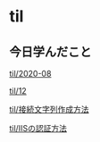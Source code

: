 # til

## 今日学んだこと

[til/2020\-08](https://github.com/tokiohamamatsu/til/blob/master/tir/2020-08.md#12)

[til/12](https://github.com/tokiohamamatsu/til/blob/master/%E6%B4%BB%E5%8B%95%E8%A8%98%E9%8C%B2/08/12.md)

[til/接続文字列作成方法](https://github.com/tokiohamamatsu/til/blob/master/SQL/%E6%8E%A5%E7%B6%9A%E6%96%87%E5%AD%97%E5%88%97%E4%BD%9C%E6%88%90%E6%96%B9%E6%B3%95.md)

[til/IISの認証方法](https://github.com/tokiohamamatsu/til/blob/master/extra/IIS%E3%81%AE%E8%AA%8D%E8%A8%BC%E6%96%B9%E6%B3%95.md)